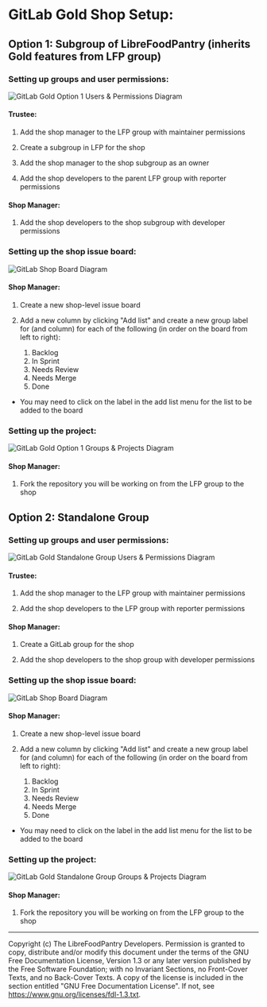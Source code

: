 # GitLab Gold Shop Setup:

## Option 1: Subgroup of LibreFoodPantry (inherits Gold features from LFP group)

### Setting up groups and user permissions:

![GitLab Gold Option 1 Users & Permissions Diagram](https://raw.githubusercontent.com/LibreFoodPantry/ProjectTemplate/shop_setup_documentation/docs/dev/shop-setup/diagrams/GitLab_Gold_Setup_Option1_Users_And_Permissions.png)

#### Trustee:

1. Add the shop manager to the LFP group with maintainer permissions

2. Create a subgroup in LFP for the shop

3. Add the shop manager to the shop subgroup as an owner

4. Add the shop developers to the parent LFP group with reporter permissions

#### Shop Manager:

1. Add the shop developers to the shop subgroup with developer permissions

### Setting up the shop issue board:

![GitLab Shop Board Diagram](https://raw.githubusercontent.com/LibreFoodPantry/ProjectTemplate/shop_setup_documentation/docs/dev/shop-setup/diagrams/GitLab_Setup_Shop_Board.png)

#### Shop Manager:

1. Create a new shop-level issue board

2. Add a new column by clicking "Add list" and create a new group label for (and column) for each of the following (in order on the board from left to right):
    1. Backlog
    2. In Sprint
    3. Needs Review
    4. Needs Merge
    5. Done

- You may need to click on the label in the add list menu for the list to be added to the board    

### Setting up the project:

![GitLab Gold Option 1 Groups & Projects Diagram](https://raw.githubusercontent.com/LibreFoodPantry/ProjectTemplate/shop_setup_documentation/docs/dev/shop-setup/diagrams/GitLab_Gold_Setup_Option1_Groups_And_Projects.png)

#### Shop Manager:

1. Fork the repository you will be working on from the LFP group to the shop 



## Option 2: Standalone Group

### Setting up groups and user permissions:

![GitLab Gold Standalone Group Users & Permissions Diagram](https://raw.githubusercontent.com/LibreFoodPantry/ProjectTemplate/shop_setup_documentation/docs/dev/shop-setup/diagrams/GitLab_Standalone_Group_Setup_Users_And_Permissions.png)

#### Trustee:

1. Add the shop manager to the LFP group with maintainer permissions

2. Add the shop developers to the LFP group with reporter permissions

#### Shop Manager:

1. Create a GitLab group for the shop

2. Add the shop developers to the shop group with developer permissions

### Setting up the shop issue board:

![GitLab Shop Board Diagram](https://raw.githubusercontent.com/LibreFoodPantry/ProjectTemplate/shop_setup_documentation/docs/dev/shop-setup/diagrams/GitLab_Setup_Shop_Board.png)

#### Shop Manager:

1. Create a new shop-level issue board

2. Add a new column by clicking "Add list" and create a new group label for (and column) for each of the following (in order on the board from left to right):
    1. Backlog
    2. In Sprint
    3. Needs Review
    4. Needs Merge
    5. Done

- You may need to click on the label in the add list menu for the list to be added to the board

### Setting up the project:

![GitLab Gold Standalone Group Groups & Projects Diagram](https://raw.githubusercontent.com/LibreFoodPantry/ProjectTemplate/shop_setup_documentation/docs/dev/shop-setup/diagrams/GitLab_Standalone_Group_Groups_And_Projects.png)


#### Shop Manager:

1. Fork the repository you will be working on from the LFP group to the shop 

---
Copyright (c) <YEAR> The LibreFoodPantry Developers.
Permission is granted to copy, distribute and/or modify this document
under the terms of the GNU Free Documentation License, Version 1.3
or any later version published by the Free Software Foundation;
with no Invariant Sections, no Front-Cover Texts, and no Back-Cover Texts.
A copy of the license is included in the section entitled "GNU
Free Documentation License". If not, see
<https://www.gnu.org/licenses/fdl-1.3.txt>.